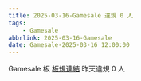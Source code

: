```yaml
---
title: 2025-03-16-Gamesale 違規 0 人
tags:
    - Gamesale
abbrlink: 2025-03-16-Gamesale
date: Gamesale-2025-03-16 12:00:00
---
```

Gamesale 板 [板規連結](https://www.ptt.cc/bbs/Gossiping/M.1637425085.A.07D.html)
昨天違規 0 人
